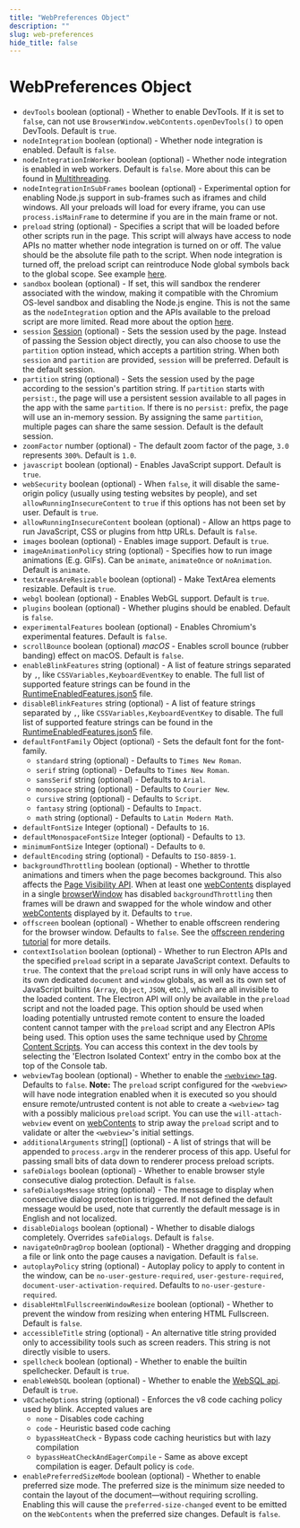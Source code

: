 ```yaml
---
title: "WebPreferences Object"
description: ""
slug: web-preferences
hide_title: false
---
```


# WebPreferences Object

* `devTools` boolean (optional) - Whether to enable DevTools. If it is set to `false`, can not use `BrowserWindow.webContents.openDevTools()` to open DevTools. Default is `true`.
* `nodeIntegration` boolean (optional) - Whether node integration is enabled.
  Default is `false`.
* `nodeIntegrationInWorker` boolean (optional) - Whether node integration is
  enabled in web workers. Default is `false`. More about this can be found
  in [Multithreading](latest/tutorial/multithreading.md).
* `nodeIntegrationInSubFrames` boolean (optional) - Experimental option for
  enabling Node.js support in sub-frames such as iframes and child windows. All your preloads will load for
  every iframe, you can use `process.isMainFrame` to determine if you are
  in the main frame or not.
* `preload` string (optional) - Specifies a script that will be loaded before other
  scripts run in the page. This script will always have access to node APIs
  no matter whether node integration is turned on or off. The value should
  be the absolute file path to the script.
  When node integration is turned off, the preload script can reintroduce
  Node global symbols back to the global scope. See example
  [here](latest/api/context-bridge.md#exposing-node-global-symbols).
* `sandbox` boolean (optional) - If set, this will sandbox the renderer
  associated with the window, making it compatible with the Chromium
  OS-level sandbox and disabling the Node.js engine. This is not the same as
  the `nodeIntegration` option and the APIs available to the preload script
  are more limited. Read more about the option [here](latest/tutorial/sandbox.md).
* `session` [Session](latest/api/session.md#class-session) (optional) - Sets the session used by the
  page. Instead of passing the Session object directly, you can also choose to
  use the `partition` option instead, which accepts a partition string. When
  both `session` and `partition` are provided, `session` will be preferred.
  Default is the default session.
* `partition` string (optional) - Sets the session used by the page according to the
  session's partition string. If `partition` starts with `persist:`, the page
  will use a persistent session available to all pages in the app with the
  same `partition`. If there is no `persist:` prefix, the page will use an
  in-memory session. By assigning the same `partition`, multiple pages can share
  the same session. Default is the default session.
* `zoomFactor` number (optional) - The default zoom factor of the page, `3.0` represents
  `300%`. Default is `1.0`.
* `javascript` boolean (optional) - Enables JavaScript support. Default is `true`.
* `webSecurity` boolean (optional) - When `false`, it will disable the
  same-origin policy (usually using testing websites by people), and set
  `allowRunningInsecureContent` to `true` if this options has not been set
  by user. Default is `true`.
* `allowRunningInsecureContent` boolean (optional) - Allow an https page to run
  JavaScript, CSS or plugins from http URLs. Default is `false`.
* `images` boolean (optional) - Enables image support. Default is `true`.
* `imageAnimationPolicy` string (optional) - Specifies how to run image animations (E.g. GIFs).  Can be `animate`, `animateOnce` or `noAnimation`.  Default is `animate`.
* `textAreasAreResizable` boolean (optional) - Make TextArea elements resizable. Default
  is `true`.
* `webgl` boolean (optional) - Enables WebGL support. Default is `true`.
* `plugins` boolean (optional) - Whether plugins should be enabled. Default is `false`.
* `experimentalFeatures` boolean (optional) - Enables Chromium's experimental features.
  Default is `false`.
* `scrollBounce` boolean (optional) _macOS_ - Enables scroll bounce
  (rubber banding) effect on macOS. Default is `false`.
* `enableBlinkFeatures` string (optional) - A list of feature strings separated by `,`, like
  `CSSVariables,KeyboardEventKey` to enable. The full list of supported feature
  strings can be found in the [RuntimeEnabledFeatures.json5][runtime-enabled-features]
  file.
* `disableBlinkFeatures` string (optional) - A list of feature strings separated by `,`,
  like `CSSVariables,KeyboardEventKey` to disable. The full list of supported
  feature strings can be found in the
  [RuntimeEnabledFeatures.json5][runtime-enabled-features] file.
* `defaultFontFamily` Object (optional) - Sets the default font for the font-family.
  * `standard` string (optional) - Defaults to `Times New Roman`.
  * `serif` string (optional) - Defaults to `Times New Roman`.
  * `sansSerif` string (optional) - Defaults to `Arial`.
  * `monospace` string (optional) - Defaults to `Courier New`.
  * `cursive` string (optional) - Defaults to `Script`.
  * `fantasy` string (optional) - Defaults to `Impact`.
  * `math` string (optional) - Defaults to `Latin Modern Math`.
* `defaultFontSize` Integer (optional) - Defaults to `16`.
* `defaultMonospaceFontSize` Integer (optional) - Defaults to `13`.
* `minimumFontSize` Integer (optional) - Defaults to `0`.
* `defaultEncoding` string (optional) - Defaults to `ISO-8859-1`.
* `backgroundThrottling` boolean (optional) - Whether to throttle animations and timers
  when the page becomes background. This also affects the
  [Page Visibility API](latest/api/browser-window.md#page-visibility). When at least one
  [webContents](latest/api/web-contents.md) displayed in a single
  [browserWindow](latest/api/browser-window.md) has disabled `backgroundThrottling` then
  frames will be drawn and swapped for the whole window and other
  [webContents](latest/api/web-contents.md) displayed by it. Defaults to `true`.
* `offscreen` boolean (optional) - Whether to enable offscreen rendering for the browser
  window. Defaults to `false`. See the
  [offscreen rendering tutorial](latest/tutorial/offscreen-rendering.md) for
  more details.
* `contextIsolation` boolean (optional) - Whether to run Electron APIs and
  the specified `preload` script in a separate JavaScript context. Defaults
  to `true`. The context that the `preload` script runs in will only have
  access to its own dedicated `document` and `window` globals, as well as
  its own set of JavaScript builtins (`Array`, `Object`, `JSON`, etc.),
  which are all invisible to the loaded content. The Electron API will only
  be available in the `preload` script and not the loaded page. This option
  should be used when loading potentially untrusted remote content to ensure
  the loaded content cannot tamper with the `preload` script and any
  Electron APIs being used.  This option uses the same technique used by
  [Chrome Content Scripts][chrome-content-scripts].  You can access this
  context in the dev tools by selecting the 'Electron Isolated Context'
  entry in the combo box at the top of the Console tab.
* `webviewTag` boolean (optional) - Whether to enable the [`<webview>` tag](latest/api/webview-tag.md).
  Defaults to `false`. **Note:** The
  `preload` script configured for the `<webview>` will have node integration
  enabled when it is executed so you should ensure remote/untrusted content
  is not able to create a `<webview>` tag with a possibly malicious `preload`
  script. You can use the `will-attach-webview` event on [webContents](latest/api/web-contents.md)
  to strip away the `preload` script and to validate or alter the
  `<webview>`'s initial settings.
* `additionalArguments` string[] (optional) - A list of strings that will be appended
  to `process.argv` in the renderer process of this app.  Useful for passing small
  bits of data down to renderer process preload scripts.
* `safeDialogs` boolean (optional) - Whether to enable browser style
  consecutive dialog protection. Default is `false`.
* `safeDialogsMessage` string (optional) - The message to display when
  consecutive dialog protection is triggered. If not defined the default
  message would be used, note that currently the default message is in
  English and not localized.
* `disableDialogs` boolean (optional) - Whether to disable dialogs
  completely. Overrides `safeDialogs`. Default is `false`.
* `navigateOnDragDrop` boolean (optional) - Whether dragging and dropping a
  file or link onto the page causes a navigation. Default is `false`.
* `autoplayPolicy` string (optional) - Autoplay policy to apply to
  content in the window, can be `no-user-gesture-required`,
  `user-gesture-required`, `document-user-activation-required`. Defaults to
  `no-user-gesture-required`.
* `disableHtmlFullscreenWindowResize` boolean (optional) - Whether to
  prevent the window from resizing when entering HTML Fullscreen. Default
  is `false`.
* `accessibleTitle` string (optional) - An alternative title string provided only
  to accessibility tools such as screen readers. This string is not directly
  visible to users.
* `spellcheck` boolean (optional) - Whether to enable the builtin spellchecker.
  Default is `true`.
* `enableWebSQL` boolean (optional) - Whether to enable the [WebSQL api](https://www.w3.org/TR/webdatabase/).
  Default is `true`.
* `v8CacheOptions` string (optional) - Enforces the v8 code caching policy
  used by blink. Accepted values are
  * `none` - Disables code caching
  * `code` - Heuristic based code caching
  * `bypassHeatCheck` - Bypass code caching heuristics but with lazy compilation
  * `bypassHeatCheckAndEagerCompile` - Same as above except compilation is eager.
  Default policy is `code`.
* `enablePreferredSizeMode` boolean (optional) - Whether to enable
  preferred size mode. The preferred size is the minimum size needed to
  contain the layout of the document—without requiring scrolling. Enabling
  this will cause the `preferred-size-changed` event to be emitted on the
  `WebContents` when the preferred size changes. Default is `false`.

[chrome-content-scripts]: https://developer.chrome.com/extensions/content_scripts#execution-environment
[runtime-enabled-features]: https://source.chromium.org/chromium/chromium/src/+/main:third_party/blink/renderer/platform/runtime_enabled_features.json5
